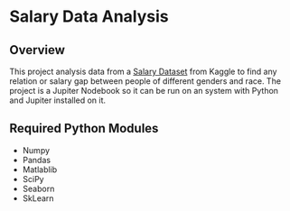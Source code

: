 # Salary Data Analysis

## Overview

This project analysis data from a [Salary Dataset](https://www.kaggle.com/datasets/sudheerp2147234/salary-dataset-based-on-country-and-race) from Kaggle to find any relation or salary gap between people of different genders and race.
The project is a Jupiter Nodebook so it can be run on an system with Python and Jupiter installed on it.

## Required Python Modules

- Numpy
- Pandas
- Matlablib
- SciPy
- Seaborn
- SkLearn